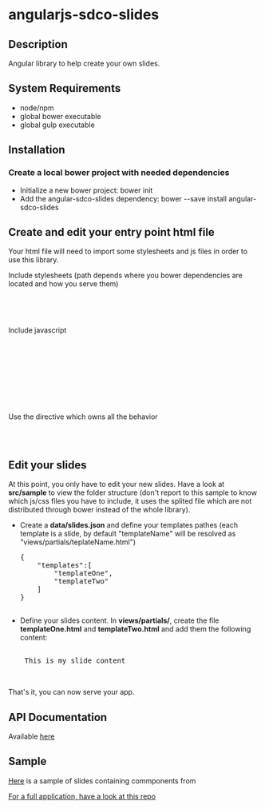 # angularjs-sdco-slides

## Description

Angular library to help create your own slides.

## System Requirements

<ul>
 <li>node/npm</li>
 <li>global bower executable</li>
 <li>global gulp executable</li>
</ul>

## Installation

<h3> Create a local bower project with needed dependencies </h3>

<ul>
	<li>Initialize a new bower project: bower init</li>
	<li>Add the angular-sdco-slides dependency: bower --save install angular-sdco-slides</li>
</ul>

<h2> Create and edit your entry point html file </h2>

<p> Your html file will need to import some stylesheets and js files in order to use this library. </p>
<p> Include stylesheets (path depends where you bower dependencies are located and how you serve them) </p>
<pre>
<link rel="stylesheet" href="/bootstrap/dist/css/bootstrap.css">
<link rel="stylesheet" href="/angular-sdco-tools/dist/styles/angular-sdco-tools.css">
<link rel="stylesheet" href="/angular-sdco-slides/dist/styles/angular-sdco-slides.css">
</pre>

<p> Include javascript </p>
<pre>
<script src="/jquery/dist/jquery.js"></script>
<script src="/angular/angular.js" type="text/javascript"></script>
<script src="/angular-route/angular-route.js" type="text/javascript"></script>
<script src="/angular-animate/angular-animate.js" type="text/javascript"></script>
<script src="/angular-sanitize/angular-sanitize.min.js" type="text/javascript"></script>
<script src="/angular-bootstrap/ui-bootstrap-tpls.js" type="text/javascript"></script>
<script src="/angular-sdco-tools/dist/js/angular-sdco-tools.js" type="text/javascript"></script>
<script src="/angular-sdco-slides/dist/js/angular-sdco-slides.js" type="text/javascript"></script>	
</pre>

<p> Use the directive which owns all the behavior </p>
<pre>
	<sdco-slidescontainer
            progress-bar-display="global"
        >
	</sdco-slidescontainer>
</pre>

<h2>Edit your slides</h2>

<p> 
 At this point, you only have to edit your new slides. Have a look at <b>src/sample</b> to view the folder structure (don't report to this sample to know which js/css files you have to include, it uses the splited file which are not distributed through bower instead of the whole library).
<p>

<ul>
 <li> Create a <b>data/slides.json</b> and define your templates pathes 
 (each template is a slide, by default "templateName" will be resolved as "views/partials/teplateName.html")
  <pre>
{
	"templates":[
		"templateOne", 
		"templateTwo"
	]
}
  </pre>
 </li>
 <li> Define your slides content.  In <b>views/partials/</b>, create the file <b>templateOne.html</b> 
 and <b>templateTwo.html</b> and add them the following content:
  <pre>
<div>
 This is my slide content
</div>
  </pre>
 </li> 
</ul>
</p>

That's it, you can now serve your app.

## API Documentation

Available <a href="http://worldline.github.io/angularjs-sdco-slides/doc/" target="_blank">here</a>

## Sample

<p>
<a href="http://worldline.github.io/angularjs-sdco-slides/sample/" target="_blank">Here</a> is a sample
of slides containing commponents from <a href="https://github.com/worldline/angularjs-sdco-tools" target="_blank">
</p>

<p>
For a full application, have a look at <a href="https://github.com/got5/TrainingAngularJS/tree/slides" target="_blank"> this repo </a>
</p>



